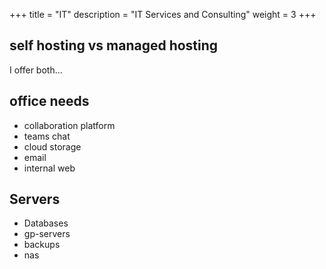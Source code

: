 +++
title = "IT"
description = "IT Services and Consulting"
weight = 3
+++

## self hosting vs managed hosting

I offer both...

## office needs
- collaboration platform
- teams chat
- cloud storage
- email
- internal web

## Servers
- Databases
- gp-servers
- backups
- nas
